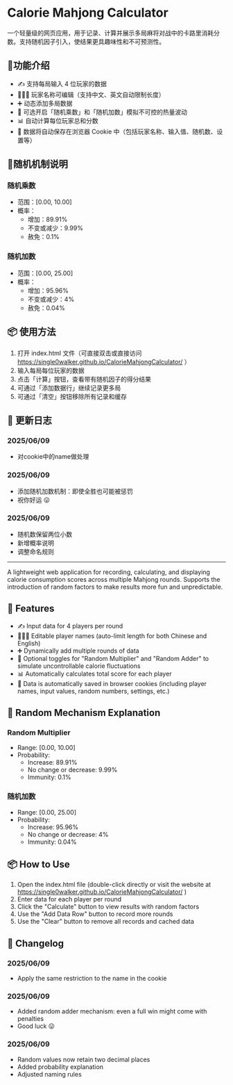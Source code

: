 # Calorie Mahjong Calculator
<p>一个轻量级的网页应用，用于记录、计算并展示多局麻将对战中的卡路里消耗分数。支持随机因子引入，使结果更具趣味性和不可预测性。</p>

## 🧮功能介绍

- ✍️ 支持每局输入 4 位玩家的数据
- 🧑‍🤝‍🧑 玩家名称可编辑（支持中文、英文自动限制长度）
- ➕ 动态添加多局数据
- 🔄 可选开启「随机乘数」和「随机加数」模拟不可控的热量波动
- 📊 自动计算每位玩家总和分数
- 🍪 数据将自动保存在浏览器 Cookie 中（包括玩家名称、输入值、随机数、设置等）

## 🎲随机机制说明
### 随机乘数 
- 范围：[0.00, 10.00]
- 概率：
  - 增加：89.91%
  - 不变或减少：9.99%
  - 赦免：0.1%

### 随机加数 
- 范围：[0.00, 25.00]
- 概率：
  - 增加：95.96%
  - 不变或减少：4%
  - 赦免：0.04%

## 📦 使用方法
1. 打开 index.html 文件（可直接双击或直接访问 https://single0walker.github.io/CalorieMahjongCalculator/  ）
2. 输入每局每位玩家的数据
3. 点击「计算」按钮，查看带有随机因子的得分结果
4. 可通过「添加数据行」继续记录更多局
5. 可通过「清空」按钮移除所有记录和缓存

## 📝 更新日志
### 2025/06/09
- 对cookie中的name做处理

### 2025/06/09
- 添加随机加数机制：即使全胜也可能被惩罚
- 祝你好运 😛

### 2025/06/09
- 随机数保留两位小数
- 新增概率说明
- 调整命名规则

---

<p>A lightweight web application for recording, calculating, and displaying calorie consumption scores across multiple Mahjong rounds. Supports the introduction of random factors to make results more fun and unpredictable.</p>

## 🧮 Features

- ✍️ Input data for 4 players per round
- 🧑‍🤝‍🧑 Editable player names (auto-limit length for both Chinese and English)
- ➕ Dynamically add multiple rounds of data
- 🔄 Optional toggles for "Random Multiplier" and "Random Adder" to simulate uncontrollable calorie fluctuations
- 📊 Automatically calculates total score for each player
- 🍪 Data is automatically saved in browser cookies (including player names, input values, random numbers, settings, etc.)

## 🎲 Random Mechanism Explanation
### Random Multiplier
- Range: [0.00, 10.00]
- Probability:
  - Increase: 89.91%
  - No change or decrease: 9.99%
  - Immunity: 0.1%

### 随机加数 
- Range: [0.00, 25.00]
- Probability:
  - Increase: 95.96%
  - No change or decrease: 4%
  - Immunity: 0.04%

## 📦 How to Use
1. Open the index.html file (double-click directly or visit the website at https://single0walker.github.io/CalorieMahjongCalculator/  )
2. Enter data for each player per round
3. Click the "Calculate" button to view results with random factors
4. Use the "Add Data Row" button to record more rounds
5. Use the "Clear" button to remove all records and cached data

## 📝 Changelog
### 2025/06/09
- Apply the same restriction to the name in the cookie

### 2025/06/09
- Added random adder mechanism: even a full win might come with penalties
- Good luck 😛

### 2025/06/09
- Random values now retain two decimal places
- Added probability explanation
- Adjusted naming rules
